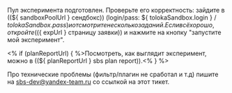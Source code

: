 Пул эксперимента подготовлен. Проверьте его корректность: зайдите в ((${ sandboxPoolUrl } сендбокс)) (login/pass: ${ tolokaSandbox.login } / ${ tolokaSandbox.pass }) и отсмотрите несколько заданий. Если всё хорошо, откройте ((${ expUrl } страницу заявки)) и нажмите на кнопку "запустите мой эксперимент".

<% if (planReportUrl) { %>Посмотреть, как выглядит эксперимент, можно в ((${ planReportUrl } sbs plan report)).<% } %>

Про технические проблемы (фильтр/плагин не сработал и т.д) пишите на sbs-dev@yandex-team.ru со ссылкой на этот тикет.
